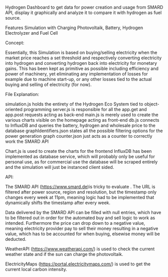 Hydrogen Dashboard to get data for power creation and usage from SMARD API, display it graphically and analyze it to compare it with hydrogen as fuel source.

Features Simulation with Charging Photovoltaik, Battery, Hydrogen Electrolyzer and Fuel Cell

Concept:

Essentially, this Simulation is based on buying/selling electricity when the market price reaches a set threshold and respectively converting electricity into hydrogen and converting hydrogen back into electricity for monetary gains. This has been kept as primitive as possible including efficiency and power of machinery, yet eliminating any implementation of losses for example due to machine start-up, or any other losses tied to the actual buying and selling of electricity (for now).

File Explanation:

simulation.js holds the entirety of the Hydrogen Eco System tied to object-oriented programming server.js is responsible for all the app.get and app.post requests acting as back-end main.js is merely used to create the various charts visible on the homepage acting as front-end db.js connects to InfluxDB and queries the battery, hydrogen and wholesale price to the database graphIdentifiers.json states all the possible filtering options for the power generation graph counter.json just acts as a counter to correctly work the SMARD API

Chart.js is used to create the charts for the frontend InfluxDB has been implemented as database service, which will probably only be useful for personal use, as for commercial use the database will be scraped entirely and the simulation will just be instanced client sided.

API:

The SMARD API (https://www.smard.de)is tricky to evaluate . The URL is filtered after power source, region and resolution, but the timestamp only changes every week at 11pm, meaning logic had to be implemented that dynamically shifts the timestamp after every week.

Data delivered by the SMARD API can be filled with null entries, which have to be filtered out in order for the automated buy and sell logic to work as intended. Furthermore the price can drop down to a negative value, meaning electricity provider pay to sell their money resulting in a negative value, which has to be accounted for when buying, elsewise money will be deducted.

WeatherAPI (https://www.weatherapi.com/) is used to check the current weather state and if the sun can charge the photovoltaik.

ElectricityMaps (https://portal.electricitymaps.com/) is used to get the current local carbon intensity.
